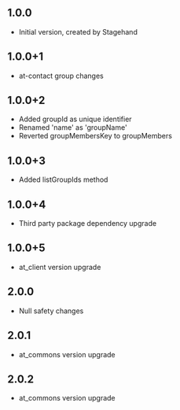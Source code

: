 ## 1.0.0
- Initial version, created by Stagehand
## 1.0.0+1
- at-contact group changes
## 1.0.0+2
- Added groupId as unique identifier 
- Renamed 'name' as 'groupName' 
- Reverted groupMembersKey to groupMembers
## 1.0.0+3
- Added listGroupIds method
## 1.0.0+4
- Third party package dependency upgrade
## 1.0.0+5
- at_client version upgrade
## 2.0.0
- Null safety changes
## 2.0.1
- at_commons version upgrade
## 2.0.2
- at_commons version upgrade
